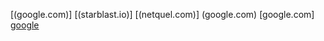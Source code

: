 [(google.com)]
[(starblast.io)]
[(netquel.com)]
(google.com)
[google.com]
[google](https://google.com)
